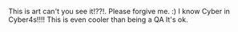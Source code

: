 This is art can't you see it!??!.
Please forgive me. :)
I know Cyber in Cyber4s!!!!
This is even cooler than being a QA
It's ok.
